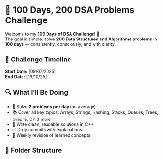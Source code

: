 # 💯 100 Days, 200 DSA Problems Challenge

Welcome to my **100 Days of DSA Challenge**! 🚀  
The goal is simple: solve **200 Data Structures and Algorithms problems** in **100 days** — consistently, consciously, and with clarity.

## 📅 Challenge Timeline

**Start Date:** [09/07/2025]  
**End Date:** [19/10/25]

## 🔍 What I’ll Be Doing

- 🧠 Solve **2 problems per day** (on average)
- 📚 Cover all key topics: Arrays, Strings, Hashing, Stacks, Queues, Trees, Graphs, DP & more
- 🧾 Write clean, readable solutions in C++
- ✅ Daily commits with explanations
- 🔄 Weekly revision of learned concepts

## 📂 Folder Structure

